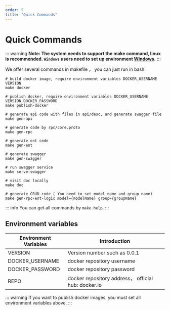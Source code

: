 ```yaml
---
order: 5
title: "Quick Commands"
---
```


# Quick Commands

::: warning
**Note: The system needs to support the make command, linux is recommended. `Windows` users need to set up environment [Windows](/guide/FAQ.html#how-to-configure-the-windows-environment).**
:::

We offer several commands in makefile ， you can just run in bash:

```shell
# build docker image, require environment variables DOCKER_USERNAME VERSION
make docker

# publish docker, require environment variables DOCKER_USERNAME VERSION DOCKER_PASSWORD
make publish-docker

# generate api code with files in api/desc, and generate swagger file
make gen-api

# generate code by rpc/core.proto
make gen-rpc

# generate ent code
make gen-ent

# generate swagger
make gen-swagger

# run swagger service
make serve-swagger

# visit doc locally
make doc

# generate CRUD code ( You need to set model name and group name)
make gen-rpc-ent-logic model={modelName} group={groupName}
```

::: info
You can get all commands by `make help`.
:::

## Environment variables

| Environment Variables | Introduction                                        |
| --------------------- | --------------------------------------------------- |
| VERSION               | Version number such as 0.0.1                        |
| DOCKER_USERNAME       | docker repository username                          |
| DOCKER_PASSWORD       | docker repository password                          |
| REPO                  | docker repository address， official hub: docker.io |

::: warning
If you want to publish docker images, you must set all environment variables above.
:::
